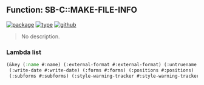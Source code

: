 ## Function: SB-C::MAKE-FILE-INFO
[![package](https://img.shields.io/badge/Package-SB--C-5f9ea0.svg?style=social&colorA=999999)](../) [![type](https://img.shields.io/badge/Type-Function-5f9ea0.svg?style=social&colorA=999999)](../#function) [![github](https://img.shields.io/badge/GitHub-View_the_source-5f9ea0.svg?style=social&colorA=999999&logo=github)](https://github.com/sbcl/sbcl/blob/master/src/code/debug-info.lisp/) 

> No description.

### Lambda list
```cl
(&key (:name #:name) (:external-format #:external-format) (:untruename #:untruename)
 (:write-date #:write-date) (:forms #:forms) (:positions #:positions)
 (:subforms #:subforms) (:style-warning-tracker #:style-warning-tracker))
```
